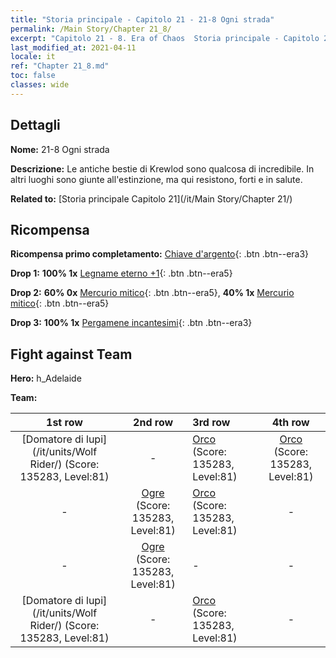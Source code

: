 ```yaml
---
title: "Storia principale - Capitolo 21 - 21-8 Ogni strada"
permalink: /Main Story/Chapter 21_8/
excerpt: "Capitolo 21 - 8. Era of Chaos  Storia principale - Capitolo 21_8. 21-8 Ogni strada"
last_modified_at: 2021-04-11
locale: it
ref: "Chapter 21_8.md"
toc: false
classes: wide
---
```


## Dettagli

 **Nome:** 21-8 Ogni strada

 **Descrizione:** Le antiche bestie di Krewlod sono qualcosa di incredibile. In altri luoghi sono giunte all'estinzione, ma qui resistono, forti e in salute.

 **Related to:** [Storia principale Capitolo 21](/it/Main Story/Chapter 21/)

## Ricompensa

 **Ricompensa primo completamento:** [Chiave d'argento](/it/Items/con_693/){: .btn .btn--era3}

 **Drop 1:** **100% 1x** [Legname eterno +1](/it/Items/mat_69/){: .btn .btn--era5}

 **Drop 2:** **60% 0x** [Mercurio mitico](/it/Items/mat_63/){: .btn .btn--era5}, **40% 1x** [Mercurio mitico](/it/Items/mat_63/){: .btn .btn--era5}

 **Drop 3:** **100% 1x** [Pergamene incantesimi](/it/Items/con_694/){: .btn .btn--era3}


## Fight against Team
 **Hero:** h_Adelaide

 **Team:**


  | 1st row | 2nd row | 3rd row | 4th row |
  |:----:|:----:|:----|:----:|
  | [Domatore di lupi](/it/units/Wolf Rider/) (Score: 135283, Level:81)  | - | [Orco](/it/units/Orc/) (Score: 135283, Level:81)  | [Orco](/it/units/Orc/) (Score: 135283, Level:81)  |
  | - | [Ogre](/it/units/Ogre/) (Score: 135283, Level:81)  | [Orco](/it/units/Orc/) (Score: 135283, Level:81)  | - |
  | - | [Ogre](/it/units/Ogre/) (Score: 135283, Level:81)  | - | - |
  | [Domatore di lupi](/it/units/Wolf Rider/) (Score: 135283, Level:81)  | - | [Orco](/it/units/Orc/) (Score: 135283, Level:81)  | - |


